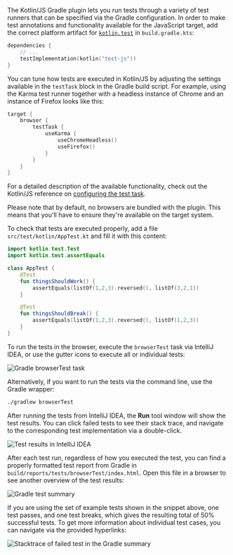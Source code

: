 [//]: # (title: Run tests in Kotlin/JS)

The Kotlin/JS Gradle plugin lets you run tests through a variety of test runners that can be specified via the Gradle
configuration. In order to make test annotations and functionality available for the JavaScript target, add the correct
platform artifact for [`kotlin.test`](https://kotlinlang.org/api/latest/kotlin.test/index.html) in `build.gradle.kts`:

```kotlin
dependencies {
    // ...
    testImplementation(kotlin("test-js"))
}
```

You can tune how tests are executed in Kotlin/JS by adjusting the settings available in the `testTask` block in the Gradle
build script. For example, using the Karma test runner together with a headless instance of Chrome and an instance of
Firefox looks like this:

```kotlin
target {
    browser {
        testTask {
            useKarma {
                useChromeHeadless()
                useFirefox()
            }
        }
    }
}
```

For a detailed description of the available functionality, check out the Kotlin/JS reference on [configuring the test task](js-project-setup.md#test-task). 

Please note that by default, no browsers are bundled with the plugin. This means that you'll have to ensure they're
available on the target system.

To check that tests are executed properly, add a file `src/test/kotlin/AppTest.kt` and fill it with this content:

```kotlin
import kotlin.test.Test
import kotlin.test.assertEquals

class AppTest {
    @Test
    fun thingsShouldWork() {
        assertEquals(listOf(1,2,3).reversed(), listOf(3,2,1))
    }

    @Test
    fun thingsShouldBreak() {
        assertEquals(listOf(1,2,3).reversed(), listOf(1,2,3))
    }
}
```

To run the tests in the browser, execute the `browserTest` task via IntelliJ IDEA, or use the gutter icons to execute all
or individual tests:

![Gradle browserTest task](browsertest-task.png)

Alternatively, if you want to run the tests via the command line, use the Gradle wrapper:

```bash
./gradlew browserTest
```

After running the tests from IntelliJ IDEA, the **Run** tool window will show the test results. You can click failed tests
to see their stack trace, and navigate to the corresponding test implementation via a double-click.

![Test results in IntelliJ IDEA](test-stacktrace-ide.png)

After each test run, regardless of how you executed the test, you can find a properly formatted test report from Gradle
in `build/reports/tests/browserTest/index.html`. Open this file in a browser to see another overview of the test results:

![Gradle test summary](test-summary.png)

If you are using the set of example tests shown in the snippet above, one test passes, and one test breaks, which gives 
the resulting total of 50% successful tests. To get more information about individual test cases, you can navigate via
the provided hyperlinks:

![Stacktrace of failed test in the Gradle summary](failed-test.png)